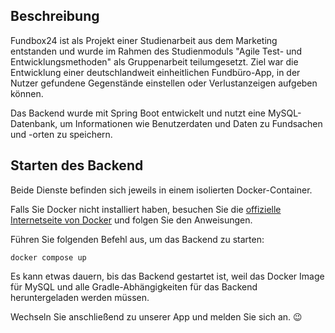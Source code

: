## Beschreibung

Fundbox24 ist als Projekt einer Studienarbeit aus dem Marketing entstanden und wurde im Rahmen des Studienmoduls "Agile Test- und Entwicklungsmethoden" als Gruppenarbeit teilumgesetzt. Ziel war die Entwicklung einer deutschlandweit einheitlichen Fundbüro-App, in der Nutzer gefundene Gegenstände einstellen oder Verlustanzeigen aufgeben können. 

Das Backend wurde mit Spring Boot entwickelt und nutzt eine MySQL-Datenbank, um Informationen wie Benutzerdaten und Daten zu Fundsachen und -orten zu speichern.

## Starten des Backend

Beide Dienste befinden sich jeweils in einem isolierten Docker-Container.

Falls Sie Docker nicht installiert haben, besuchen Sie 
die [offizielle Internetseite von Docker](https://docs.docker.com/desktop/install/mac-install/) 
und folgen Sie den Anweisungen.

Führen Sie folgenden Befehl aus, um das Backend zu starten:

```shell
docker compose up
```

Es kann etwas dauern, bis das Backend gestartet ist, weil das Docker Image für MySQL und alle 
Gradle-Abhängigkeiten für das Backend heruntergeladen werden müssen.

Wechseln Sie anschließend zu unserer App und melden Sie sich an. 😉
